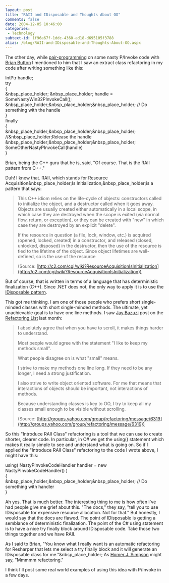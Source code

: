 ```yaml
---
layout: post
title: "RAII and IDisposable and Thoughts About OO"
comments: false
date: 2004-12-05 10:46:00
categories:
 - Technology
subtext-id: 1f96a67f-1ddc-4360-ad18-d695105f3788
alias: /blog/RAII-and-IDisposable-and-Thoughts-About-OO.aspx
---
```



The other day, while [pair-programming](http://dotnetjunkies.com/WebLog/oneagilecoder/archive/2004/12/03/34886.aspx) on some nasty P/Invoke code with [Brian Button](http://dotnetjunkies.com/WebLog/oneagilecoder/) I mentioned to him that I saw an extract class refactoring in my code after writing something like this:

IntPtr handle;  
try  
{  
&nbsp_place_holder; &nbsp_place_holder; handle = SomeNastyWin32PInvokeCall();  
&nbsp_place_holder;&nbsp_place_holder;&nbsp_place_holder; // Do something with the handle  
}  
finally  
{  
&nbsp_place_holder;&nbsp_place_holder;&nbsp_place_holder; //&nbsp_place_holder;Release the handle  
&nbsp_place_holder;&nbsp_place_holder;&nbsp_place_holder; SomeOtherNastyPInvokeCall(handle)  
}

Brian, being the C++ guru that he is, said, "Of course. That is the RAII pattern from C++."

Duh! I knew that. RAII, which stands for Resource Acquisition&nbsp_place_holder;Is Initialization,&nbsp_place_holder;is a pattern that says:

> This C++ idiom relies on the life-cycle of objects: constructors called to initialize the object, and a destructor called when it goes away. Objects are usually created either automatically in a local scope, in which case they are destroyed when the scope is exited (via normal flow, return, or exception), or they can be created with "new" in which case they are destroyed by an explicit "delete". 
> 
> If the resource in question (a file, lock, window, etc.) is acquired (opened, locked, created) in a constructor, and released (closed, unlocked, disposed) in the destructor, then the use of the resource is tied to the lifetime of the object. Since object lifetimes are well-defined, so is the use of the resource
> 
> (Source: [http://c2.com/cgi/wiki?ResourceAcquisitionIsInitialization](http://c2.com/cgi/wiki?ResourceAcquisitionIsInitialization))

But of course, that is written in terms of a language that has deterministic finalization (C++). Since .NET does not, the only way to apply it is to use the [IDisposable pattern](http://msdn.com/library/en-us/cpgenref/html/cpconFinalizeDispose.asp).

This got me thinking. I am one of those people who prefers short single-minded classes with short single-minded methods. The ultimate, yet unachievable goal is to have one line methods. I saw [Jay Bazuzi](http://blogs.msdn.com/jaybaz_ms) post on the [Refactoring List](http://groups.yahoo.com/group/refactoring) last month:

> I absolutely agree that when you have to scroll, it makes things harder to understand.
> 
> Most people would agree with the statement "I like to keep my methods small".
> 
> What people disagree on is what "small" means.
> 
> I strive to make my methods one line long. If they need to be any longer, I need a strong justification.
> 
> I also strive to write object oriented software. For me that means that interactions of objects should be important, not interactions of methods.
> 
> Because understanding classes is key to OO, I try to keep all my classes small enough to be visible without scrolling.
> 
> (Source: [http://groups.yahoo.com/group/refactoring/message/6319](http://groups.yahoo.com/group/refactoring/message/6319))

So this "Introduce RAII Class" refactoring is a tool that we can use to create shorter, clearer code. In particular, in C# we get the using() statement which makes it really simple to see and understand what is going on. So if I applied the "Introduce RAII Class" refactoring to the code I wrote above, I might have this:

using( NastyPInvokeCodeHandler handler = new NastyPInvokeCodeHandler() )  
{  
&nbsp_place_holder;&nbsp_place_holder;&nbsp_place_holder; // Do something with handler  
}

Ah yes. That is much better. The interesting thing to me is how often I've had people give me grief about this. "The docs," they say, "tell you to use IDisposable for expensive resource allocation. Not for that." But honestly, I would say that the docs are flawed. The point of IDisposable is getting a semblance of deterministic finalization. The point of the C# using statement is to have a nice try finally block around IDisposable code. Take those two things together and we have RAII.

As I said to Brian, "You know what I really want is an automatic refactoring for Resharper that lets me select a try finally block and it will generate an IDisposable class for me."&nbsp_place_holder; As [Homer J. Simpson](http://www.snpp.com/guides/castlist.html#household) might say, "Mmmmm refactoring."

I think I'll post some real world examples of using this idea with P/Invoke in a few days.

